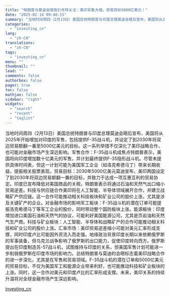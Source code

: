 ```yaml
---
title: "特朗普与莫迪会晤吸引市场关注：美印军售大增，贸易目标5000亿美元！"
date: "2025-02-14 09:40:15"
summary: "当地时间周四（2月13日）美国总统特朗普与印度总理莫迪会晤后宣布，美国将从2025年开始增加对印度的..."
categories:
  - "investing_cn"
lang:
  - "zh-CN"
translations:
  - "zh-CN"
tags:
  - "investing_cn"
menu: ""
thumbnail: ""
lead: ""
comments: false
authorbox: false
pager: true
toc: false
mathjax: false
sidebar: "right"
widgets:
  - "search"
  - "recent"
  - "taglist"
---
```


当地时间周四（2月13日）美国总统特朗普与印度总理莫迪会晤后宣布，美国将从2025年开始增加对印度的军售，包括提供F-35战斗机，并设定了到2030年将双边贸易额翻一番至5000亿美元的目标。这一系列举措不仅深化了美印战略合作，也可能对金融市场产生深远影响。军售合作：F-35战斗机成焦点特朗普表示，美国将向印度增加数十亿美元的军售，并计划最终提供F-35隐形战斗机。尽管未提供具体时间表，但这一计划可能为美国军工企业（如洛克希德马丁）带来长期收益，提振相关股票表现。贸易目标：2030年5000亿美元莫迪宣布，美印两国设定了到2030年将双边贸易额翻一番的目标，并致力于达成一项互惠互利的贸易协定。印度已宣布降低对美国商品的关税，特朗普表示将通过石油和天然气出口缩小贸易逆差。科技与供应链合作美印将在人工智能、半导体领域展开合作，并建立战略矿产供应链。这一合作可能推动相关科技板块和矿业公司的股价上涨，尤其是涉及关键矿产的企业。对金融市场的影响军工板块：F-35战斗机的潜在订单可能提振洛克希德马丁等军工企业的股价，同时带动整个国防板块上涨。能源板块：印度增加进口美国石油和天然气的协议，可能利好美国能源公司，尤其是页岩油和天然气生产商。科技与矿业板块：人工智能、半导体和战略矿产的合作可能推动相关科技和矿业公司的股价上涨。汇率市场：美印贸易逆差缩小可能对美元汇率形成支撑，同时印度卢比可能因外资流入而走强。地缘政治背景印度长期以来依赖俄罗斯的军事装备，但乌克兰战争影响了俄罗斯的出口能力，促使印度转向西方。俄罗斯提出在印度制造苏-57战斗机，试图维持与印度的关系，但美国军售计划可能进一步削弱俄罗斯在印度市场的影响力。总结特朗普与莫迪的会晤标志着美印战略合作的进一步深化，尤其是在军售和贸易领域。F-35战斗机的潜在订单和5000亿美元的贸易目标，不仅为美国军工和能源企业带来利好，也可能推动科技和矿业板块的上涨。同时，这一合作对美元和印度卢比的汇率形成支撑。未来，美印关系的持续升温将对全球金融市场产生深远影响。

[investing_cn](https://cn.investing.com/news/forex-news/article-2671238)
